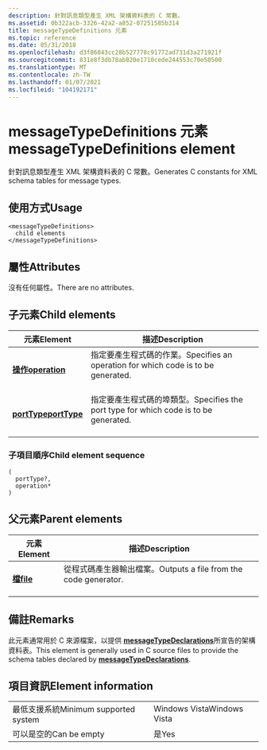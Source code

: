 ```yaml
---
description: 針對訊息類型產生 XML 架構資料表的 C 常數。
ms.assetid: 0b322acb-3326-42a2-a852-07251585b314
title: messageTypeDefinitions 元素
ms.topic: reference
ms.date: 05/31/2018
ms.openlocfilehash: d3f86043cc28b527778c91772ad731d3a271921f
ms.sourcegitcommit: 831e8f3db78ab820e1710cede244553c70e50500
ms.translationtype: MT
ms.contentlocale: zh-TW
ms.lasthandoff: 01/07/2021
ms.locfileid: "104192171"
---
```

# <a name="messagetypedefinitions-element"></a><span data-ttu-id="84b9a-103">messageTypeDefinitions 元素</span><span class="sxs-lookup"><span data-stu-id="84b9a-103">messageTypeDefinitions element</span></span>

<span data-ttu-id="84b9a-104">針對訊息類型產生 XML 架構資料表的 C 常數。</span><span class="sxs-lookup"><span data-stu-id="84b9a-104">Generates C constants for XML schema tables for message types.</span></span>

## <a name="usage"></a><span data-ttu-id="84b9a-105">使用方式</span><span class="sxs-lookup"><span data-stu-id="84b9a-105">Usage</span></span>

``` syntax
<messageTypeDefinitions>
  child elements
</messageTypeDefinitions>
```

## <a name="attributes"></a><span data-ttu-id="84b9a-106">屬性</span><span class="sxs-lookup"><span data-stu-id="84b9a-106">Attributes</span></span>

<span data-ttu-id="84b9a-107">沒有任何屬性。</span><span class="sxs-lookup"><span data-stu-id="84b9a-107">There are no attributes.</span></span>

## <a name="child-elements"></a><span data-ttu-id="84b9a-108">子元素</span><span class="sxs-lookup"><span data-stu-id="84b9a-108">Child elements</span></span>



| <span data-ttu-id="84b9a-109">元素</span><span class="sxs-lookup"><span data-stu-id="84b9a-109">Element</span></span>                                   | <span data-ttu-id="84b9a-110">描述</span><span class="sxs-lookup"><span data-stu-id="84b9a-110">Description</span></span>                                                                       |
|-------------------------------------------|-----------------------------------------------------------------------------------|
| [<span data-ttu-id="84b9a-111">**操作**</span><span class="sxs-lookup"><span data-stu-id="84b9a-111">**operation**</span></span>](operation.md)<br/> | <span data-ttu-id="84b9a-112">指定要產生程式碼的作業。</span><span class="sxs-lookup"><span data-stu-id="84b9a-112">Specifies an operation for which code is to be generated.</span></span><br/> <br/>  |
| [<span data-ttu-id="84b9a-113">**portType**</span><span class="sxs-lookup"><span data-stu-id="84b9a-113">**portType**</span></span>](porttype.md)<br/>   | <span data-ttu-id="84b9a-114">指定要產生程式碼的埠類型。</span><span class="sxs-lookup"><span data-stu-id="84b9a-114">Specifies the port type for which code is to be generated.</span></span><br/> <br/> |



### <a name="child-element-sequence"></a><span data-ttu-id="84b9a-115">子項目順序</span><span class="sxs-lookup"><span data-stu-id="84b9a-115">Child element sequence</span></span>

``` syntax
(
  portType?, 
  operation*
)
```

## <a name="parent-elements"></a><span data-ttu-id="84b9a-116">父元素</span><span class="sxs-lookup"><span data-stu-id="84b9a-116">Parent elements</span></span>



| <span data-ttu-id="84b9a-117">元素</span><span class="sxs-lookup"><span data-stu-id="84b9a-117">Element</span></span>                         | <span data-ttu-id="84b9a-118">描述</span><span class="sxs-lookup"><span data-stu-id="84b9a-118">Description</span></span>                                                    |
|---------------------------------|----------------------------------------------------------------|
| [<span data-ttu-id="84b9a-119">**檔**</span><span class="sxs-lookup"><span data-stu-id="84b9a-119">**file**</span></span>](file.md)<br/> | <span data-ttu-id="84b9a-120">從程式碼產生器輸出檔案。</span><span class="sxs-lookup"><span data-stu-id="84b9a-120">Outputs a file from the code generator.</span></span><br/> <br/> |



## <a name="remarks"></a><span data-ttu-id="84b9a-121">備註</span><span class="sxs-lookup"><span data-stu-id="84b9a-121">Remarks</span></span>

<span data-ttu-id="84b9a-122">此元素通常用於 C 來源檔案，以提供 [**messageTypeDeclarations**](messagetypedeclarations.md)所宣告的架構資料表。</span><span class="sxs-lookup"><span data-stu-id="84b9a-122">This element is generally used in C source files to provide the schema tables declared by [**messageTypeDeclarations**](messagetypedeclarations.md).</span></span>

## <a name="element-information"></a><span data-ttu-id="84b9a-123">項目資訊</span><span class="sxs-lookup"><span data-stu-id="84b9a-123">Element information</span></span>



|                                     |               |
|-------------------------------------|---------------|
| <span data-ttu-id="84b9a-124">最低支援系統</span><span class="sxs-lookup"><span data-stu-id="84b9a-124">Minimum supported system</span></span><br/> | <span data-ttu-id="84b9a-125">Windows Vista</span><span class="sxs-lookup"><span data-stu-id="84b9a-125">Windows Vista</span></span> |
| <span data-ttu-id="84b9a-126">可以是空的</span><span class="sxs-lookup"><span data-stu-id="84b9a-126">Can be empty</span></span>                        | <span data-ttu-id="84b9a-127">是</span><span class="sxs-lookup"><span data-stu-id="84b9a-127">Yes</span></span>           |



 

 




